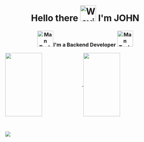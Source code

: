 
<h1 align="center">Hello there <img src="https://raw.githubusercontent.com/Tarikul-Islam-Anik/Animated-Fluent-Emojis/master/Emojis/Hand%20gestures/Waving%20Hand%20Light%20Skin%20Tone.png" alt="Waving Hand Light Skin Tone" width="50" height="50" /> I'm JOHN</h1>


<h3 align="center"><img src="https://raw.githubusercontent.com/Tarikul-Islam-Anik/Animated-Fluent-Emojis/master/Emojis/People/Man%20Technologist.png" alt="Man Technologist" width="50" height="50" />I'm a Backend Developer <img src="https://raw.githubusercontent.com/Tarikul-Islam-Anik/Animated-Fluent-Emojis/master/Emojis/People/Man%20Technologist.png" alt="Man Technologist" width="50" height="50" /></h3>

<a href="https://github.com/anuraghazra/github-readme-stats">
  <img width="48%" height=200 align="center" src="https://github-readme-stats.vercel.app/api?username=joaobitencourt&theme=tokyonight&show_icons=true" />
</a>
<a href="https://github.com/anuraghazra/convoychat">
  <img width="48%" height=200 align="center" src="https://github-readme-stats.vercel.app/api/top-langs?username=joaobitencourt&layout=compact&langs_count=8&card_width=320&theme=tokyonight" />
</a>

<br><br><img align="center" text-align="center" src="https://komarev.com/ghpvc/?username=joaobitencourt&color=0f0f0f"/><br>

<i class="devicon-nodejs-plain colored"></i>

